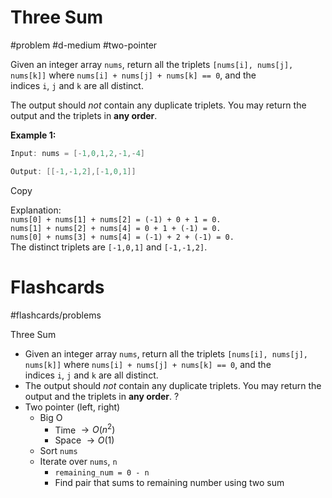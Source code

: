# Three Sum
#problem #d-medium #two-pointer 

Given an integer array `nums`, return all the triplets `[nums[i], nums[j], nums[k]]` where `nums[i] + nums[j] + nums[k] == 0`, and the indices `i`, `j` and `k` are all distinct.

The output should _not_ contain any duplicate triplets. You may return the output and the triplets in **any order**.

**Example 1:**

```java
Input: nums = [-1,0,1,2,-1,-4]

Output: [[-1,-1,2],[-1,0,1]]
```

Copy

Explanation:  
`nums[0] + nums[1] + nums[2] = (-1) + 0 + 1 = 0.`  
`nums[1] + nums[2] + nums[4] = 0 + 1 + (-1) = 0.`  
`nums[0] + nums[3] + nums[4] = (-1) + 2 + (-1) = 0.`  
The distinct triplets are `[-1,0,1]` and `[-1,-1,2]`.

# Flashcards
#flashcards/problems 

Three Sum
- Given an integer array `nums`, return all the triplets `[nums[i], nums[j], nums[k]]` where `nums[i] + nums[j] + nums[k] == 0`, and the indices `i`, `j` and `k` are all distinct.
- The output should _not_ contain any duplicate triplets. You may return the output and the triplets in **any order**.
?
- Two pointer (left, right)
	- Big O
		- Time $\to O(n^2)$
		- Space $\to O(1)$
	- Sort `nums`
	- Iterate over `nums`, `n`
		- `remaining_num = 0 - n`
		- Find pair that sums to remaining number using two sum
<!--SR:!2025-01-09,1,230-->
